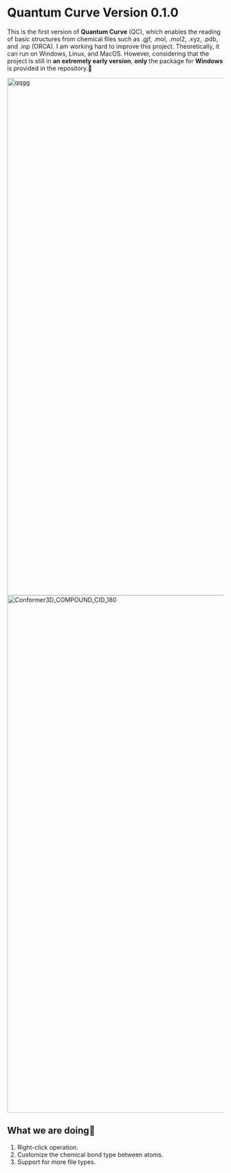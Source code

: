 # Quantum Curve Version 0.1.0
This is the first version of **Quantum Curve** (QC), which enables the reading of basic structures from chemical files such as .gjf, .mol, .mol2, .xyz, .pdb, and .inp (ORCA). I am working hard to improve this project. Theoretically, it can run on Windows, Linux, and MacOS. However, considering that the project is still in **an extremely early version**, **only** the package for **Windows** is provided in the repository.💐


<img width="1621" height="1204" alt="qqgg" src="https://github.com/user-attachments/assets/9630df94-759a-41b6-9e2f-82c04fee6c26" />
<img width="1621" height="1204" alt="Conformer3D_COMPOUND_CID_180" src="https://github.com/user-attachments/assets/551ee97a-e36e-4d7f-87e9-9141e5ce7445" />


## What we are doing🍦
1. Right-click operation.
2. Customize the chemical bond type between atoms.
3. Support for more file types.
